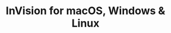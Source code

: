 ---
name: InVision
url: 'https://projects.invisionapp.com'
category: Photo & Video
title: 'InVision for macOS, Windows & Linux'
key: invision

---